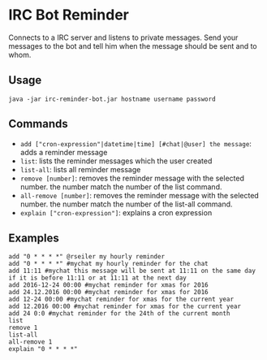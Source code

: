 # IRC Bot Reminder

Connects to a IRC server and listens to private messages. Send your messages to the bot and tell him when the message should be sent and to whom.

## Usage

```
java -jar irc-reminder-bot.jar hostname username password
```

## Commands

* ```add ["cron-expression"|datetime|time] [#chat|@user] the message```: adds a reminder message
* ```list```: lists the reminder messages which the user created
* ```list-all```: lists all reminder message
* ```remove [number]```: removes the reminder message with the selected number. the number match the number of the list command.
* ```all-remove [number]```: removes the reminder message with the selected number. the number match the number of the list-all command.   
* ```explain ["cron-expression"]```: explains a cron expression

## Examples

```
add "0 * * * *" @rseiler my hourly reminder
add "0 * * * *" #mychat my hourly reminder for the chat
add 11:11 #mychat this message will be sent at 11:11 on the same day if it is before 11:11 or at 11:11 at the next day
add 2016-12-24 00:00 #mychat reminder for xmas for 2016
add 24.12.2016 00:00 #mychat reminder for xmas for 2016
add 12-24 00:00 #mychat reminder for xmas for the current year
add 12.2016 00:00 #mychat reminder for xmas for the current year
add 24 0:0 #mychat reminder for the 24th of the current month
list
remove 1
list-all
all-remove 1
explain "0 * * * *"
```
